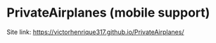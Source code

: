 # PrivateAirplanes (mobile support)
Site link: https://victorhenrique317.github.io/PrivateAirplanes/

